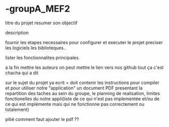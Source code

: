 # -groupA_MEF2

titre du projet 
resumer son objectif

description

fournir les etapes necessaires pour configurer et executer le projet
preciser les logiciels les biblioteques..

lister les fonctionnalites principales

a la fin mettre les auteurs on peut mettre le lien vers nos github 
tout ça c'est chacha qui a dit

sur le sujet du projet ya ecrit = 
doit contenir les instructions pour compiler et pour utiliser notre "application"
un document PDF presentant la repartition des taches au sein du groupe, le planning de realisation, limites fonctionelles du notre appli(liste de ce qui n'est pas implementée et/ou de ce qui est implémente mais qui ne fonctionne pas correctement ou totalement)

pitié comment faut ajouter le pdf ?? 
